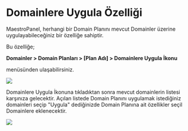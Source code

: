 # Domainlere Uygula Özelliği


MaestroPanel, herhangi bir Domain Planını mevcut Domainler üzerine uygulayabileceğiniz bir özelliğe sahiptir. 

Bu özelliğe;

**Domainler > Domain Planları > [Plan Adı] > Domainlere Uygula İkonu**

menüsünden ulaşabilirsiniz.

![](https://lh5.googleusercontent.com/Prb0PQOwCdMgulwYkqlXEWQaNHUXysUwFvrrOFE23dTq18E2Vjf0RHYYZy_BOveQToWUIZ-EhhshnJ48WG42hmjaVV9Lxstzt2_-EV3hT_rLKcFVrpDSXbp2ztgk_WFOKQ)

Domainlere Uygula İkonuna tıkladıktan sonra mevcut domainlerin listesi karşınıza gelecektir. Açılan listede Domain Planını uygulamak istediğiniz domainleri seçip "Uygula" dediğinizde Domain Planına ait özellikler seçil Domainlere eklenecektir.

![](https://lh5.googleusercontent.com/6o-Jaff5JQ26KOaXbuQPtYHpUoywocjDALvZMQTtnV8CUHZdHBsK9qNYMAwRu6LOvhgdDpX_0d2Zp0B3oBQsplH2-jWAiAb-7j90pQgcak8pAZTKC0bk_Z8hXui63k5HMg)